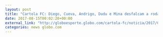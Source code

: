 ```yaml
---
layout: post
title: "Cartola FC: Diego, Cueva, Andrigo, Dudu e Mina desfalcam a rodada #20"
date: 2017-08-15T00:02:20+00:00
external_link: "http://globoesporte.globo.com/cartola-fc/noticia/2017/08/cartola-fc-diego-cueva-andrigo-dudu-e-mina-desfalcam-rodada-20.html"
categories: news globo.com
---
```

